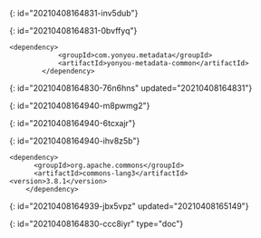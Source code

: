 {: id="20210408164831-inv5dub"}

{: id="20210408164831-0bvffyq"}

```
<dependency>
			<groupId>com.yonyou.metadata</groupId>
			<artifactId>yonyou-metadata-common</artifactId>
		</dependency>
```
{: id="20210408164830-76n6hns" updated="20210408164831"}

{: id="20210408164940-m8pwmg2"}

{: id="20210408164940-6tcxajr"}

{: id="20210408164940-ihv8z5b"}

```
<dependency>
      <groupId>org.apache.commons</groupId>
      <artifactId>commons-lang3</artifactId>
<version>3.8.1</version>
    </dependency>
```
{: id="20210408164939-jbx5vpz" updated="20210408165149"}


{: id="20210408164830-ccc8iyr" type="doc"}
